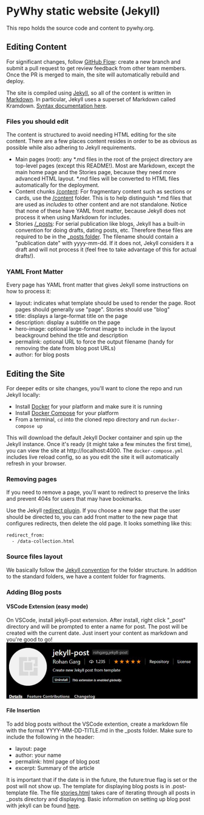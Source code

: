 # PyWhy static website (Jekyll)

This repo holds the source code and content to pywhy.org. 

## Editing Content

For significant changes, follow [GitHub Flow](https://guides.github.com/introduction/flow/): create a new branch and submit a pull request to get review feedback from other team members. Once the PR is merged to main, the site will automatically rebuild and deploy.

The site is compiled using [Jekyll](https://jekyllrb.com/), so all of the content is written in [Markdown](https://daringfireball.net/projects/markdown/). In particular, Jekyll uses a superset of Markdown called Kramdown. [Syntax documentation here](https://kramdown.gettalong.org/syntax.html).

### Files you should edit

The content is structured to avoid needing HTML editing for the site content. There are a few places content resides in order to be as obvious as possible while also adhering to Jekyll requirements.

- Main pages (root): any *.md files in the root of the project directory are top-level pages (except this README!). Most are Markdown, except the main home page and the Stories page, because they need more advanced HTML layout. *.md files will be converted to HTML files automatically for the deployment.
- Content chunks [/content](./content): For fragmentary content such as sections or cards, use the [/content](./content) folder. This is to help distinguish *.md files that are used as _includes_ to other content and are not standalone. Notice that none of these have YAML front matter, because Jekyll does not process it when using Markdown for includes.
- Stories [/_posts](./_posts): For serial publication like blogs, Jekyll has a built-in convention for doing drafts, dating posts, etc. Therefore these files are required to be in the [_posts folder](./_posts). The filename should contain a "publication date" with yyyy-mm-dd. If it does not, Jekyll considers it a draft and will not process it (feel free to take advantage of this for actual drafts!).

### YAML Front Matter

Every page has YAML front matter that gives Jekyll some instructions on how to process it:
- layout: indicates what template should be used to render the page. Root pages should generally use "page". Stories should use "blog"
- title: displays a large-format title on the page
- description: display a subtitle on the page
- hero-image: optional large-format image to include in the layout beackground behind the title and description
- permalink: optional URL to force the output filename (handy for removing the date from blog post URLs)
- author: for blog posts

## Editing the Site

For deeper edits or site changes, you'll want to clone the repo and run Jekyll locally:

- Install [Docker](https://www.docker.com/get-started) for your platform and make sure it is running
- Install [Docker Compose](https://docs.docker.com/compose/install/) for your platform
- From a terminal, `cd` into the cloned repo directory and run `docker-compose up`

This will download the default Jekyll Docker container and spin up the Jekyll instance. Once it's ready (it might take a few minutes the first time), you can view the site at http://localhost:4000. The `docker-compose.yml` includes live reload config, so as you edit the site it will automatically refresh in your browser.

### Removing pages

If you need to remove a page, you'll want to redirect to preserve the links and prevent 404s for users that may have bookmarks.

Use the Jekyll [redirect plugin](https://github.com/jekyll/jekyll-redirect-from). If you choose a new page that the user should be directed to, you can add front matter to the new page that configures redirects, then delete the old page. It looks something like this:

```
redirect_from:
  - /data-collection.html
```

### Source files layout

We basically follow the [Jekyll convention](https://jekyllrb.com/docs/structure/) for the folder structure. In addition to the standard folders, we have a content folder for fragments.

### Adding Blog posts

#### VSCode Extension (easy mode)

On VSCode, install jekyll-post extension. After install, right click "\_post" directory and will be prompted to enter a name for post. The post will be created with the current date. Just insert your content as markdown and you're good to go!
<br />
!["Code extension"](assets/vscode-extension-posts.JPG)

#### File Insertion

To add blog posts without the VSCode extention, create a markdown file with the format YYYY-MM-DD-TITLE.md in the \_posts folder. Make sure to include the following in the header:

- layout: page
- author: your name
- permalink: html page of blog post
- excerpt: Summary of the article

It is important that if the date is in the future, the future:true flag is set or the post will not show up. The template for displaying blog posts is in .post-template file. The file [stories.html](./_includes/stories.html) takes care of iterating through all posts in \_posts directory and displaying. Basic information on setting up blog post with jekyll can be found [here](https://jekyllrb.com/docs/step-by-step/08-blogging/).

